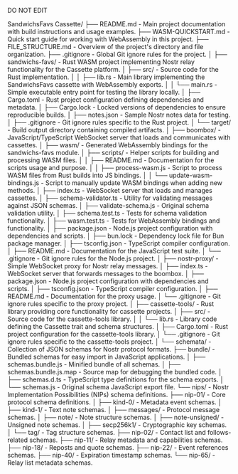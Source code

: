 DO NOT EDIT

SandwichsFavs Cassette/
├── README.md - Main project documentation with build instructions and usage examples.
├── WASM-QUICKSTART.md - Quick start guide for working with WebAssembly in this project.
├── FILE_STRUCTURE.md - Overview of the project's directory and file organization.
├── .gitignore - Global Git ignore rules for the project.
│
├── sandwichs-favs/ - Rust WASM project implementing Nostr relay functionality for the Cassette platform.
│   ├── src/ - Source code for the Rust implementation.
│   │   ├── lib.rs - Main library implementing the SandwichsFavs cassette with WebAssembly exports.
│   │   └── main.rs - Simple executable entry point for testing the library locally.
│   ├── Cargo.toml - Rust project configuration defining dependencies and metadata.
│   ├── Cargo.lock - Locked versions of dependencies to ensure reproducible builds.
│   ├── notes.json - Sample Nostr notes data for testing.
│   ├── .gitignore - Git ignore rules specific to the Rust project.
│   └── target/ - Build output directory containing compiled artifacts.
│
├── boombox/ - JavaScript/TypeScript WebSocket server that loads and communicates with cassettes.
│   ├── wasm/ - Generated WebAssembly bindings for the sandwichs-favs module.
│   ├── scripts/ - Helper scripts for building and processing WASM files.
│   │   ├── README.md - Documentation for the scripts usage and purpose.
│   │   ├── process-wasm.js - Script to process WASM files from Rust builds into JS bindings.
│   │   └── update-wasm-bindings.js - Script to manually update WASM bindings when adding new methods.
│   ├── index.ts - WebSocket server that loads and manages cassettes.
│   ├── schema-validator.ts - Utility for validating messages against JSON schemas.
│   ├── validate-schema.js - Original schema validation utility.
│   ├── schema.test.ts - Tests for schema validation functionality.
│   ├── wasm.test.ts - Tests for WebAssembly bindings and functionality.
│   ├── package.json - Node.js project configuration with dependencies and scripts.
│   ├── bun.lock - Dependency lock file for Bun package manager.
│   ├── tsconfig.json - TypeScript compiler configuration.
│   ├── README.md - Documentation for the JavaScript test suite.
│   └── .gitignore - Git ignore rules for the Node.js project.
│
├── nostr-proxy/ - Simple WebSocket proxy for Nostr relay messages.
│   ├── index.ts - WebSocket server that forwards messages to the boombox.
│   ├── package.json - Node.js project configuration with dependencies and scripts.
│   ├── tsconfig.json - TypeScript compiler configuration.
│   ├── README.md - Documentation for the proxy usage.
│   └── .gitignore - Git ignore rules specific to the proxy project.
│
├── cassette-tools/ - Rust library providing core functionality for cassette projects.
│   ├── src/ - Source code for the cassette-tools library.
│   │   └── lib.rs - Library code defining the Cassette trait and schema structures.
│   ├── Cargo.toml - Rust project configuration for the cassette-tools library.
│   └── .gitignore - Git ignore rules specific to the cassette-tools project.
│
└── schemata/ - Collection of JSON schemas for Nostr protocol formats.
    ├── bundle/ - Bundled schemas for easy import in JavaScript applications.
    │   ├── schemas.bundle.js - Minified bundle of all schemas.
    │   ├── schemas.bundle.js.map - Source map for debugging the bundled code.
    │   ├── schemas.d.ts - TypeScript type definitions for the schema exports.
    │   └── schemas.js - Original schema JavaScript export file.
    └── nips/ - Nostr Implementation Possibilities (NIPs) schema definitions.
        ├── nip-01/ - Core protocol schema definitions.
        │   ├── kind-0/ - Metadata event schemas.
        │   ├── kind-1/ - Text note schemas.
        │   ├── messages/ - Protocol message schemas.
        │   ├── note/ - Note structure schemas.
        │   ├── note-unsigned/ - Unsigned note schemas.
        │   ├── secp256k1/ - Cryptographic key schemas.
        │   └── tag/ - Tag structure schemas.
        ├── nip-02/ - Contact list and follows-related schemas.
        ├── nip-11/ - Relay metadata and capabilities schemas.
        ├── nip-18/ - Reposts and quote schemas.
        ├── nip-22/ - Event references schemas.
        ├── nip-40/ - Expiration timestamp schemas.
        └── nip-65/ - Relay list metadata schemas.